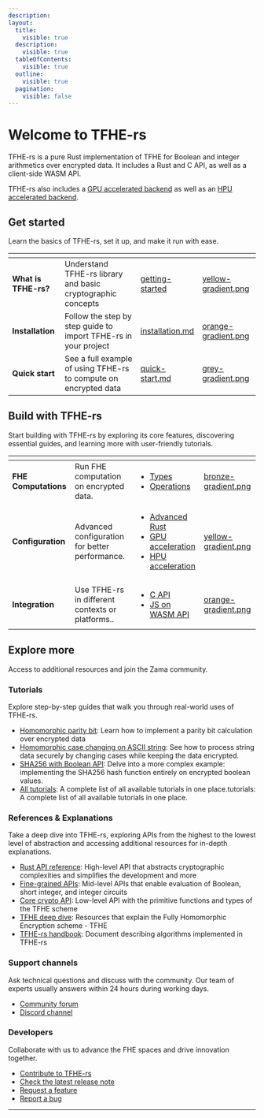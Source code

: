 ```yaml
---
description:
layout:
  title:
    visible: true
  description:
    visible: true
  tableOfContents:
    visible: true
  outline:
    visible: true
  pagination:
    visible: false
---
```


# Welcome to TFHE-rs

TFHE-rs is a pure Rust implementation of TFHE for Boolean and integer arithmetics over encrypted data. It includes a Rust and C API, as well as a client-side WASM API.

TFHE-rs also includes a [GPU accelerated backend](configuration/gpu-acceleration/run-on-gpu.md) as well as an [HPU accelerated backend](configuration/hpu-acceleration/run-on-hpu.md).

## Get started

Learn the basics of TFHE-rs, set it up, and make it run with ease.

<table data-view="cards"><thead><tr><th></th><th></th><th data-hidden data-card-target data-type="content-ref"></th><th data-hidden data-card-cover data-type="files"></th></tr></thead><tbody><tr><td><strong>What is TFHE-rs?</strong></td><td>Understand TFHE-rs library and basic cryptographic concepts</td><td><a href="getting-started/README.md">getting-started</a></td><td><a href=".gitbook/assets/yellow-gradient.png">yellow-gradient.png</a></td></tr><tr><td><strong>Installation</strong></td><td>Follow the step by step guide to import TFHE-rs in your project</td><td><a href="getting-started/installation.md">installation.md</a></td><td><a href=".gitbook/assets/orange-gradient.png">orange-gradient.png</a></td></tr><tr><td><strong>Quick start</strong></td><td>See a full example of using TFHE-rs to compute on encrypted data</td><td><a href="getting-started/quick-start.md">quick-start.md</a></td><td><a href=".gitbook/assets/grey-gradient.png">grey-gradient.png</a></td></tr></tbody></table>

## Build with TFHE-rs

Start building with TFHE-rs by exploring its core features, discovering essential guides, and learning more with user-friendly tutorials.

<table data-view="cards"><thead><tr><th></th><th></th><th></th><th data-hidden data-card-cover data-type="files"></th></tr></thead><tbody><tr><td><strong>FHE Computations</strong></td><td>Run FHE computation on encrypted data.</td><td><ul><li><a href="fhe-computation/types/">Types </a></li><li><a href="fhe-computation/operations/">Operations</a></li></ul></td><td><a href=".gitbook/assets/bronze-gradient.png">bronze-gradient.png</a></td></tr><tr><td><strong>Configuration</strong></td><td>Advanced configuration for better performance.</td><td><ul><li><a href="configuration/rust-configuration.md">Advanced Rust </a></li><li><a href="configuration/gpu-acceleration/run-on-gpu.md">GPU acceleration</a></li><li><a href="configuration/hpu-acceleration/run-on-hpu.md">HPU acceleration</a></li></ul></td><td><a href=".gitbook/assets/yellow-gradient.png">yellow-gradient.png</a></td></tr><tr><td><strong>Integration</strong></td><td>Use TFHE-rs in different contexts or platforms..</td><td><ul><li><a href="integration/c-api.md">C API</a></li><li><a href="integration/js-on-wasm-api.md">JS on WASM API</a></li></ul></td><td><a href=".gitbook/assets/orange-gradient.png">orange-gradient.png</a></td></tr></tbody></table>

## Explore more

Access to additional resources and join the Zama community.

### Tutorials

Explore step-by-step guides that walk you through real-world uses of TFHE-rs.&#x20;

* [Homomorphic parity bit](tutorials/parity-bit.md): Learn how to implement a parity bit calculation over encrypted data
* [Homomorphic case changing on ASCII string](tutorials/ascii-fhe-string.md): See how to process string data securely by changing cases while keeping the data encrypted.
* [SHA256 with Boolean API](tutorials/sha256-bool.md): Delve into a more complex example: implementing the SHA256 hash function entirely on encrypted boolean values.
* [All tutorials](tutorials/see-all-tutorials.md): A complete list of all available tutorials in one place.tutorials: A complete list of all available tutorials in one place.

### References & Explanations

Take a deep dive into TFHE-rs, exploring APIs from the highest to the lowest level of abstraction and accessing additional resources for in-depth explanations.

* [Rust API reference](https://docs.rs/tfhe/latest/tfhe/): High-level API that abstracts cryptographic complexities and simplifies the development and more
* [Fine-grained APIs](references/fine-grained-apis/): Mid-level APIs that enable evaluation of Boolean, short integer, and integer circuits
* [Core crypto API](references/core-crypto-api/): Low-level API with the primitive functions and types of the TFHE scheme
* [TFHE deep dive](explanations/tfhe-deep-dive.md): Resources that explain the Fully Homomorphic Encryption scheme - TFHE
* [TFHE-rs handbook](https://github.com/zama-ai/tfhe-rs-handbook): Document describing algorithms implemented in TFHE-rs

### Support channels

Ask technical questions and discuss with the community. Our team of experts usually answers within 24 hours during working days.

* [Community forum](https://community.zama.ai/)
* [Discord channel](https://discord.com/invite/fhe-org)

### Developers

Collaborate with us to advance the FHE spaces and drive innovation together.

* [Contribute to TFHE-rs](../../CONTRIBUTING.md)
* [Check the latest release note](https://github.com/zama-ai/tfhe-rs/releases)
* [Request a feature](https://github.com/zama-ai/tfhe-rs/issues/new?assignees=\&labels=feature_request\&projects=\&template=feature_request.md\&title=)
* [Report a bug](https://github.com/zama-ai/tfhe-rs/issues/new?assignees=\&labels=triage_required\&projects=\&template=bug_report.md\&title=)

***
